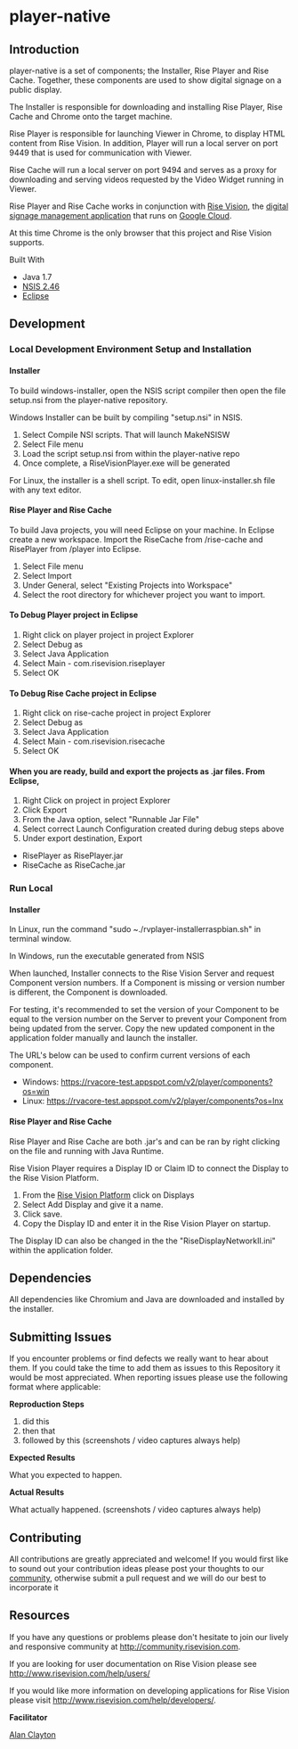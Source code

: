 # player-native

## Introduction

player-native is a set of components; the Installer, Rise Player and Rise Cache. Together, these components are used to show digital signage on a public display.

The Installer is responsible for downloading and installing Rise Player, Rise Cache and Chrome onto the target machine.

Rise Player is responsible for launching Viewer in Chrome, to display HTML content from Rise Vision. In addition, Player will run a local server on port 9449 that is used for communication with Viewer.

Rise Cache will run a local server on port 9494 and serves as a proxy for downloading and serving videos requested by the Video Widget running in Viewer.

Rise Player and Rise Cache works in conjunction with [Rise Vision](http://www.risevision.com), the [digital signage management application](http://rva.risevision.com/) that runs on [Google Cloud](https://cloud.google.com).


At this time Chrome is the only browser that this project and Rise Vision supports.

Built With

 - Java 1.7
 - [NSIS 2.46](http://nsis.sourceforge.net/Download.)
 - [Eclipse](http://www.eclipse.org/downloads/)
 
## Development

### Local Development Environment Setup and Installation

#### Installer

To build windows-installer, open the NSIS script compiler then open the file setup.nsi from the player-native repository.

Windows Installer can be built by compiling "setup.nsi" in NSIS.

1. Select Compile NSI scripts. That will launch MakeNSISW
2. Select File menu
3. Load the script setup.nsi from within the player-native repo
4. Once complete, a RiseVisionPlayer.exe will be generated

For Linux, the installer is a shell script. To edit, open linux-installer.sh file with any text editor.

#### Rise Player and Rise Cache

To build Java projects, you will need Eclipse on your machine. In Eclipse create a new workspace. Import the RiseCache from /rise-cache and RisePlayer from /player into Eclipse.

1. Select File menu
2. Select Import
3. Under General, select "Existing Projects into Workspace"
4. Select the root directory for whichever project you want to import. 

#### To Debug Player project in Eclipse

1. Right click on player project in project Explorer
2. Select Debug as
3. Select Java Application
4. Select Main - com.risevision.riseplayer
5. Select OK

#### To Debug Rise Cache project in Eclipse

1. Right click on rise-cache project in project Explorer
2. Select Debug as
3. Select Java Application
4. Select Main - com.risevision.risecache
5. Select OK

#### When you are ready, build and export the projects as .jar files. From Eclipse,

1. Right Click on project in project Explorer
2. Click Export
3. From the Java option, select "Runnable Jar File"
4. Select correct Launch Configuration created during debug steps above
5. Under export destination, Export
 - RisePlayer as RisePlayer.jar
 - RiseCache as RiseCache.jar

### Run Local

#### Installer

In Linux, run the command "sudo ~./rvplayer-installerraspbian.sh" in terminal window.

In Windows, run the executable generated from NSIS

When launched, Installer connects to the Rise Vision Server and request Component version numbers. If a Component is missing or version number is different, the Component is downloaded.

For testing, it's recommended to set the version of your Component to be equal to the version number on the Server to prevent your Component from being updated from the server. Copy the new updated component in the application folder manually and launch the installer.

The URL's below can be used to confirm current versions of each component.

- Windows: https://rvacore-test.appspot.com/v2/player/components?os=win
- Linux: https://rvacore-test.appspot.com/v2/player/components?os=lnx

#### Rise Player and Rise Cache

Rise Player and Rise Cache are both .jar's and can be ran by right clicking on the file and running with Java Runtime.

Rise Vision Player requires a Display ID or Claim ID to connect the Display to the Rise Vision Platform.

1. From the [Rise Vision Platform](http://rva.risevision.com/) click on Displays
2. Select Add Display and give it a name.
3. Click save.
4. Copy the Display ID and enter it in the Rise Vision Player on startup.

The Display ID can also be changed in the the "RiseDisplayNetworkII.ini" within the application folder.

## Dependencies

All dependencies like Chromium and Java are downloaded and installed by the installer.

## Submitting Issues 
If you encounter problems or find defects we really want to hear about them. If you could take the time to add them as issues to this Repository it would be most appreciated. When reporting issues please use the following format where applicable:

**Reproduction Steps**

1. did this
2. then that
3. followed by this (screenshots / video captures always help)

**Expected Results**

What you expected to happen.

**Actual Results**

What actually happened. (screenshots / video captures always help)

## Contributing
All contributions are greatly appreciated and welcome! If you would first like to sound out your contribution ideas please post your thoughts to our [community](http://community.risevision.com), otherwise submit a pull request and we will do our best to incorporate it


## Resources
If you have any questions or problems please don't hesitate to join our lively and responsive community at http://community.risevision.com.

If you are looking for user documentation on Rise Vision please see http://www.risevision.com/help/users/

If you would like more information on developing applications for Rise Vision please visit http://www.risevision.com/help/developers/. 

**Facilitator**

[Alan Clayton](https://github.com/alanclayton "Alan Clayton")
